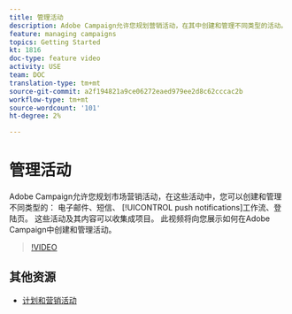```yaml
---
title: 管理活动
description: Adobe Campaign允许您规划营销活动，在其中创建和管理不同类型的活动。 此视频将向您展示如何在Adobe Campaign中创建和管理活动。
feature: managing campaigns
topics: Getting Started
kt: 1816
doc-type: feature video
activity: USE
team: DOC
translation-type: tm+mt
source-git-commit: a2f194821a9ce06272eaed979ee2d8c62cccac2b
workflow-type: tm+mt
source-wordcount: '101'
ht-degree: 2%

---
```



# 管理活动

Adobe Campaign允许您规划市场营销活动，在这些活动中，您可以创建和管理不同类型的： 电子邮件、短信、 [!UICONTROL push notifications]工作流、登陆页。 这些活动及其内容可以收集成项目。 此视频将向您展示如何在Adobe Campaign中创建和管理活动。

>[!VIDEO](https://video.tv.adobe.com/v/24672?quality=12)

## 其他资源

* [计划和营销活动](https://docs.adobe.com/content/help/en/campaign-standard/using/getting-started/marketing-plans/programs-and-campaigns.html)
